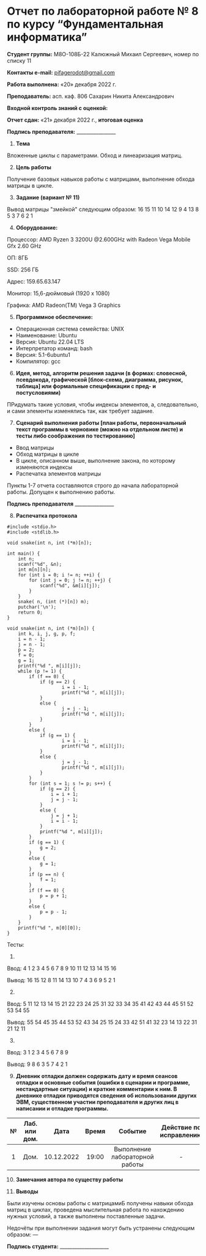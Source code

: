 ﻿# **Отчет по лабораторной работе № 8 по курсу “Фундаментальная информатика”**

**Студент группы:** М8О-108Б-22 Калюжный Михаил Сергеевич, номер по списку 11

**Контакты e-mail:** <pifagerodot@gmail.com>

**Работа выполнена:** «20» декабря 2022 г.

**Преподаватель:** асп. каф. 806 Сахарин Никита Александрович

**Входной контроль знаний с оценкой:** 

**Отчет сдан:** «21» декабря 2022 г., **итоговая оценка** 

**Подпись преподавателя:** \_\_\_\_\_\_\_\_\_\_\_\_\_\_\_\_

1. **Тема**

Вложенные циклы с параметрами. Обход и линеаризация матриц.

2. **Цель работы**

Получение базовых навыков работы с матрицами, выполнение обхода матрицы в цикле.

3. **Задание (вариант № 11)**

Вывод матрицы "змейкой" следующим образом:
 16 15 11 10
 14 12  9  4
 13  8  5  3
  7  6  2  1

4. **Оборудование:**

Процессор: AMD Ryzen 3 3200U @2.600GHz with Radeon Vega Mobile Gfx 2.60 GHz

ОП: 8ГБ

SSD: 256 ГБ

Адрес: 159.65.63.147

Монитор: 15,6-дюймовый (1920 x 1080)

Графика: AMD Radeon(TM) Vega 3 Graphics

5. **Программное обеспечение:**

- Операционная система семейства:  UNIX
- Наименование:  Ubuntu
- Версия:  Ubuntu 22.04 LTS
- Интерпретатор команд:  bash
- Версия:  5.1-6ubuntu1
- Компилятор:  gcc

6. **Идея, метод, алгоритм решения задачи (в формах: словесной, псевдокода, графической [блок-схема, диаграмма, рисунок, таблица] или формальные спецификации с пред- и постусловиями)**

ПРидумать такие условия, чтобы индексы элементов, а, следовательно, и сами элементы изменялись так, как требует задание.

7. **Сценарий выполнения работы [план работы, первоначальный текст программы в черновике (можно на отдельном листе) и тесты либо соображения по тестированию]**

- Ввод матрицы
- Обход матрицы в цикле
- В цикле, описанном выше, выполнение закона, по которому изменяются индексы
- Распечатка элементов матрицы

Пункты 1-7 отчета составляются строго до начала лабораторной работы. Допущен к выполнению работы.

**Подпись преподавателя** \_\_\_\_\_\_\_\_\_\_\_\_\_\_\_\_

8. **Распечатка протокола**
```
#include <stdio.h>
#include <stdlib.h>

void snake(int n, int (*m)[n]);

int main() {
    int n;
    scanf("%d", &n);
    int m[n][n];
    for (int i = 0; i != n; ++i) {
   	    for (int j = 0; j != n; ++j) {
            scanf("%d", &m[i][j]);
	    }
    }
    snake( n, (int (*)[n]) m);
    putchar('\n');
    return 0;
}

void snake(int n, int (*m)[n]) {
    int k, i, j, g, p, f;
    i = n - 1;
    j = n - 1;
    p = 2;
    f = 0;
    g = 1;
    printf("%d ", m[i][j]);
    while (p != 1) {
        if (f == 0) {
            if (g == 2) {
                    i = i - 1;
                    printf("%d ", m[i][j]);
            }
            else {
                    j = j - 1;
                    printf("%d ", m[i][j]);
            }
        } 
        else {
            if (g == 1) {
                    i = i - 1;
                    printf("%d ", m[i][j]);
            }
            else {
                    j = j - 1;
                    printf("%d ", m[i][j]);
            }
        } 
        for (int s = 1; s != p; s++) {
            if (g == 2) {
                i = i + 1;
                j = j - 1;
            }
            else {
                j = j + 1;
                i = i - 1;
            }
            printf("%d ", m[i][j]);
        }
        if (g == 1) {
            g = 2;
        }
        else {
            g = 1;
        }
        if (p == n) {
            f = 1;
        }
        if (f == 0) {
            p = p + 1;
        }
        else {
            p = p - 1;
        }
    }
    printf("%d ", m[0][0]);
}

```

Тесты:

1)
  Ввод: 
  4
   1  2  3  4
   5  6  7  8
   9 10 11 12
  13 14 15 16

  Вывод: 
   16 15 12 8 11 14 13 10 7 4 3 6 9 5 2 1 

2)
  Ввод:
  5
  11 12 13 14 15
  21 22 23 24 25
  31 32 33 34 35
  41 42 43 44 45
  51 52 53 54 55
  
  Вывод:
  55 54 45 35 44 53 52 43 34 25 15 24 33 42 51 41 32 23 14 13 22 31 21 12 11 

3)
  Ввод:
  3
  1 2 3
  4 5 6
  7 8 9
  
  Вывод: 
  9 8 6 3 5 7 4 2 1 

9. **Дневник отладки должен содержать дату и время сеансов отладки и основные события (ошибки в сценарии и программе, нестандартные ситуации) и краткие комментарии к ним. В дневнике отладки приводятся сведения об использовании других ЭВМ, существенном участии преподавателя и других лиц в написании и отладке программы.**

|№|Лаб. или дом.|Дата|Время|Событие|Действие по исправлению|Примечания|
| :-: | :-: | :-: | :-: | :-: | :-: | :-: |
|1|Дом.|10.12.2022|19:00|Выполнение лабораторной работы|-|-|

10. **Замечания автора по существу работы**



11. **Выводы**

Были изучены основы работы с матрицамиБ получены навыки обхода матриц в циклах, проведена мыслительная работа по нахождению нужных условий, а также выполнены поставленные задачи.

Недочёты при выполнении задания могут быть устранены следующим образом: —

**Подпись студента:** \_\_\_\_\_\_\_\_\_\_\_\_\_\_\_\_\_\_\_\_

